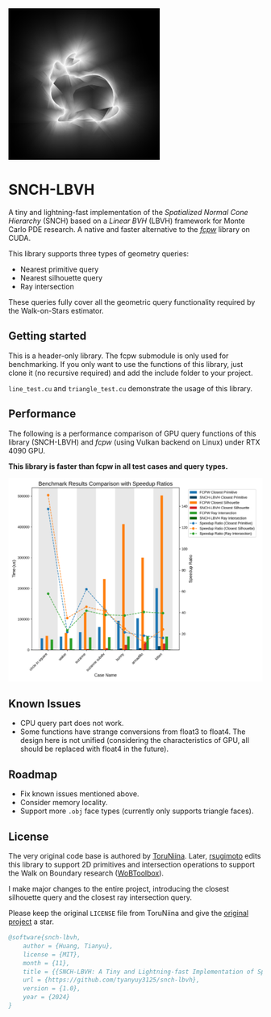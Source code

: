 <img src="teaser.png" alt="teaser" width="300" />

# SNCH-LBVH

A tiny and lightning-fast implementation of the *Spatialized Normal Cone Hierarchy* (SNCH) based on a *Linear BVH* (LBVH) framework for Monte Carlo PDE research. A native and faster alternative to the *[fcpw](https://github.com/rohan-sawhney/fcpw)* library on CUDA.

This library supports three types of geometry queries:

* Nearest primitive query
* Nearest silhouette query
* Ray intersection

These queries fully cover all the geometric query functionality required by the Walk-on-Stars estimator.

## Getting started

This is a header-only library. The fcpw submodule is only used for benchmarking. If you only want to use the functions of this library, just clone it (no recursive required) and add the include folder to your project.

`line_test.cu` and `triangle_test.cu` demonstrate the usage of this library.

## Performance

The following is a performance comparison of GPU query functions of this library (SNCH-LBVH) and *fcpw* (using Vulkan backend on Linux) under RTX 4090 GPU. 

**This library is faster than fcpw in all test cases and query types.**

![benchmark result](benchmark.png)

## Known Issues

* CPU query part does not work.
* Some functions have strange conversions from float3 to float4. The design here is not unified (considering the characteristics of GPU, all should be replaced with float4 in the future).

## Roadmap

* Fix known issues mentioned above.
* Consider memory locality.
* Support more `.obj` face types (currently only supports triangle faces).

## License

The very original code base is authored by [ToruNiina](https://github.com/ToruNiina/lbvh). Later, [rsugimoto](https://github.com/rsugimoto/lbvh) edits this library to support 2D primitives and intersection operations to support the Walk on Boundary research ([WoBToolbox](https://github.com/rsugimoto/WoBToolbox)). 

I make major changes to the entire project, introducing the closest silhouette query and the closest ray intersection query.

Please keep the original `LICENSE` file from ToruNiina and give the [original project](https://github.com/ToruNiina/lbvh) a star.

```bibtex
@software{snch-lbvh,
	author = {Huang, Tianyu},
	license = {MIT},
	month = {11},
	title = {{SNCH-LBVH: A Tiny and Lightning-fast Implementation of Spatialized Normal Cone Hierarchy for Monte Carlo PDE Research}},
	url = {https://github.com/tyanyuy3125/snch-lbvh},
	version = {1.0},
	year = {2024}
}
```

